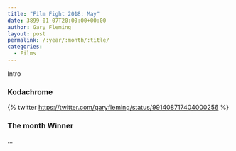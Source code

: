 ```yaml
---
title: "Film Fight 2018: May"
date: 3899-01-07T20:00:00+00:00
author: Gary Fleming
layout: post
permalink: /:year/:month/:title/
categories:
  - Films
---
```


Intro

### Kodachrome

{% twitter https://twitter.com/garyfleming/status/991408717404000256 %}


### The month Winner

...
